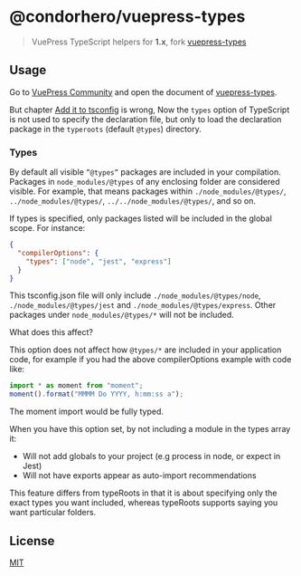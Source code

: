 # @condorhero/vuepress-types

> VuePress TypeScript helpers for **1.x**, fork [vuepress-types](https://github.com/vuepress/vuepress-community/blob/main/packages/vuepress-types/README.md)

## Usage

Go to [VuePress Community](https://github.com/vuepress) and open the document of [vuepress-types](https://vuepress-community.netlify.app/en/tools/types/#installation).



But chapter [Add it to tsconfig](https://vuepress-community.netlify.app/en/tools/types/#import-it-manually) is wrong, Now the `types` option of TypeScript is not used to specify the declaration file, but only to load the declaration package in the `typeroots` (default `@types`) directory.

### Types

By default all visible `”@types”` packages are included in your compilation. Packages in `node_modules/@types` of any enclosing folder are considered visible. For example, that means packages within `./node_modules/@types/`, `../node_modules/@types/`, `../../node_modules/@types/`, and so on.

If types is specified, only packages listed will be included in the global scope. For instance:

```json
{
  "compilerOptions": {
    "types": ["node", "jest", "express"]
  }
}
```

This tsconfig.json file will only include `./node_modules/@types/node`, `./node_modules/@types/jest` and `./node_modules/@types/express`. Other packages under `node_modules/@types/*` will not be included.

What does this affect?

This option does not affect how `@types/*` are included in your application code, for example if you had the above compilerOptions example with code like:

```js
import * as moment from "moment";
moment().format("MMMM Do YYYY, h:mm:ss a");
```

The moment import would be fully typed.

When you have this option set, by not including a module in the types array it:

- Will not add globals to your project (e.g process in node, or expect in Jest)
- Will not have exports appear as auto-import recommendations

This feature differs from typeRoots in that it is about specifying only the exact types you want included, whereas typeRoots supports saying you want particular folders.

## License

[MIT](https://github.com/condorheroblog/vuepress-plugin/blob/main/LICENSE)
